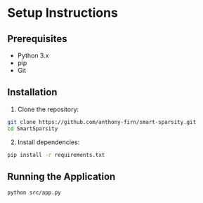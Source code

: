 # Setup Instructions

## Prerequisites
- Python 3.x
- pip
- Git

## Installation
1. Clone the repository:
```bash
git clone https://github.com/anthony-firn/smart-sparsity.git
cd SmartSparsity
```

2. Install dependencies:
```bash
pip install -r requirements.txt
```

## Running the Application
```bash
python src/app.py
```